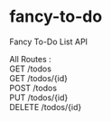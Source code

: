 # fancy-to-do
Fancy To-Do List API

All Routes :
<br>
GET    /todos
<br>
GET    /todos/{id}
<br>
POST   /todos
<br>
PUT    /todos/{id}
<br>
DELETE /todos/{id}

